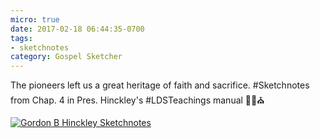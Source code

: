 ```yaml
---
micro: true
date: 2017-02-18 06:44:35-0700
tags:
- sketchnotes
category: Gospel Sketcher
---
```


The pioneers left us a great heritage of faith and sacrifice. #Sketchnotes from Chap. 4 in Pres. Hinckley's #LDSTeachings manual ✍🏼⛪️

[![Gordon B Hinckley Sketchnotes](http://www.gospelsketcher.org/uploads/2018/327cccd36e.jpg)](http://www.gospelsketcher.org/uploads/2018/327cccd36e.jpg)
